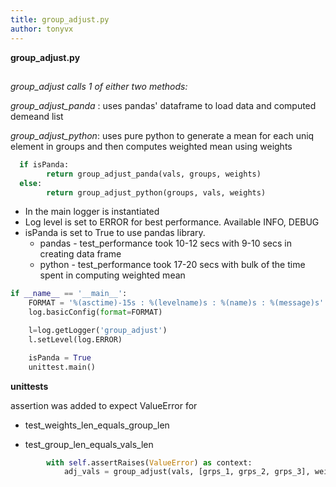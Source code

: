 ```yaml
---
title: group_adjust.py
author: tonyvx
---
```

**group_adjust.py**

##
*group_adjust calls 1 of either two methods:*
  
  _group_adjust_panda_ : uses pandas' dataframe to load data and computed demeand list
  
  _group_adjust_python_: uses pure python to generate a mean for each uniq element in groups and then computes weighted mean using weights

```python
  if isPanda:
        return group_adjust_panda(vals, groups, weights)
  else:
        return group_adjust_python(groups, vals, weights)
```

* In the main logger is instantiated
* Log level is set to ERROR for best performance. Available INFO, DEBUG
* isPanda is set to True to use pandas library. 
  * pandas - test_performance took 10-12 secs with 9-10 secs in creating data frame
  * python - test_performance took 17-20 secs with bulk of the time spent in computing weighted mean

```python
if __name__ == '__main__':
    FORMAT = '%(asctime)-15s : %(levelname)s : %(name)s : %(message)s'
    log.basicConfig(format=FORMAT)

    l=log.getLogger('group_adjust')
    l.setLevel(log.ERROR)

    isPanda = True
    unittest.main()
```    

**unittests**

assertion was added to expect ValueError for

* test_weights_len_equals_group_len

* test_group_len_equals_vals_len

```python
        with self.assertRaises(ValueError) as context:
            adj_vals = group_adjust(vals, [grps_1, grps_2, grps_3], weights)
```


